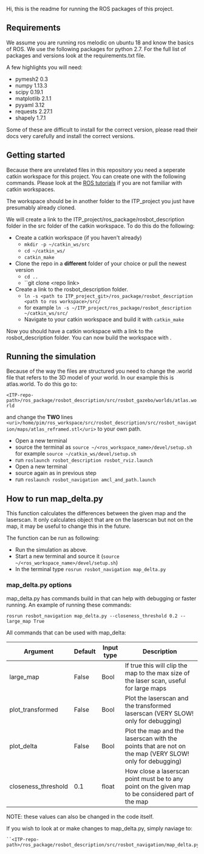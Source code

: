 Hi, this is the readme for running the ROS packages of this project.

## Requirements

We assume you are running ros melodic on ubuntu 18 and know the basics of ROS.
We use the following packages for python 2.7. For the full list of packages and versions look at the requirements.txt file.

A few highlights you will need:
- pymesh2       0.3
- numpy         1.13.3
- scipy         0.19.1
- matplotlib    2.1.1
- pyyaml        3.12
- requests      2.27.1
- shapely       1.7.1

Some of these are difficult to install for the correct version, please read their docs very carefully and install the correct versions. 

## Getting started

Because there are unrelated files in this repository you need a seperate catkin workspace for this project. You can create one with the following commands. Please look at the [ROS tutorials](http://wiki.ros.org/ROS/Tutorials) if you are not familiar with catkin workspaces.

The workspace should be in another folder to the ITP_project you just have presumably already cloned.

We will create a link to the ITP_project/ros_package/rosbot_description folder in the src folder of the catkin workspace. To do this do the following:

- Create a catkin workspace (if you haven't already)
    - ``mkdir -p ~/catkin_ws/src``
    - ``cd ~/catkin_ws/``
    - ``catkin_make``
- Clone the repo in a <b>different</b> folder of your choice or pull the newest version
    - ``cd ..``
    - ``git clone \<repo link>
- Create a link to the rosbot_description folder. 
    - ``ln -s <path to ITP_project_git>/ros_package/rosbot_description <path to ros workspace>/src/``
    - for example ``ln -s ~/ITP_project/ros_package/rosbot_description ~/catkin_ws/src/``
    - Navigate to your catkin workspace and build it with ``catkin_make``

Now you should have a catkin workspace with a link to the rosbot_description folder. You can now build the workspace with .  

## Running the simulation
Because of the way the files are structured you need to change the .world file that refers to the 3D model of your world. In our example this is atlas.world. To do this go to:

 ```<ITP-repo-path>/ros_package/rosbot_description/src/rosbot_gazebo/worlds/atlas.world```

  and change the <b> TWO </b> lines 
``<uri>/home/pim/ros_workspace/src/rosbot_description/src/rosbot_navigation/maps/atlas_reframed.stl</uri>`` to your own path. 
- Open a new terminal 
- source the terminal as ``source ~/<ros_workspace_name>/devel/setup.sh 
`` for example ``source ~/catkin_ws/devel/setup.sh``
- run ``roslaunch rosbot_description rosbot_rviz.launch`` 
- Open a new terminal
- source again as in previous step
- run ``roslaunch rosbot_navigation amcl_and_path.launch``

## How to run map_delta.py

This function calculates the differences between the given map and the laserscan. It only calculates object that are on the laserscan but not on the map, it may  be useful to change this in the future. 

The function can be run as following:
- Run the simulation as above.
- Start a new terminal and source it (``source ~/<ros_workspace_name>/devel/setup.sh``)
- In the terminal type ``rosrun rosbot_navigation map_delta.py`` 

### map_delta.py options
map_delta.py has commands build in that can help with debugging or faster running. An example of running these commands:

``rosrun rosbot_navigation map_delta.py --closeness_threshold 0.2 -- large_map True``

All commands that can be used with map_delta:


| Argument              | Default | Input type | Description                                                                                                 |
|-----------------------|---------|------------|-------------------------------------------------------------------------------------------------------------|
|large_map           | False   | Bool       | If true this will clip the map to the max size of the laser scan, useful for large maps                     |
|plot_transformed    | False   | Bool       | Plot the laserscan and the transformed laserscan (VERY SLOW! only for debugging)                            |
|plot_delta          | False   | Bool       | Plot the map and the laserscan with the points that are not on the map (VERY SLOW! only for debugging)      |
|closeness_threshold   | 0.1     | float      | How close a laserscan point must be to any point on the given map to be considered part of the map |

NOTE: these values can also be changed in the code itself.

If you wish to look at or make changes to map_delta.py, simply naviage to: 
    
    ``<ITP-repo-path>/ros_package/rosbot_description/src/rosbot_navigation/map_delta.py``
